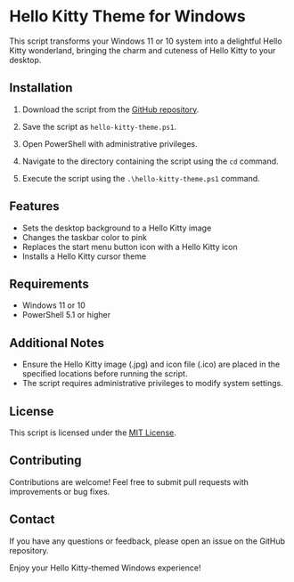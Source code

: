 # Hello Kitty Theme for Windows

This script transforms your Windows 11 or 10 system into a delightful Hello Kitty wonderland, bringing the charm and cuteness of Hello Kitty to your desktop.

## Installation

1. Download the script from the [GitHub repository](https://github.com/bard/hello-kitty-theme).

2. Save the script as `hello-kitty-theme.ps1`.

3. Open PowerShell with administrative privileges.

4. Navigate to the directory containing the script using the `cd` command.

5. Execute the script using the `.\hello-kitty-theme.ps1` command.

## Features

* Sets the desktop background to a Hello Kitty image
* Changes the taskbar color to pink
* Replaces the start menu button icon with a Hello Kitty icon
* Installs a Hello Kitty cursor theme

## Requirements

* Windows 11 or 10
* PowerShell 5.1 or higher

## Additional Notes

* Ensure the Hello Kitty image (.jpg) and icon file (.ico) are placed in the specified locations before running the script.
* The script requires administrative privileges to modify system settings.

## License

This script is licensed under the [MIT License](https://github.com/bard/hello-kitty-theme/blob/master/LICENSE).

## Contributing

Contributions are welcome! Feel free to submit pull requests with improvements or bug fixes.

## Contact

If you have any questions or feedback, please open an issue on the GitHub repository.

Enjoy your Hello Kitty-themed Windows experience!
